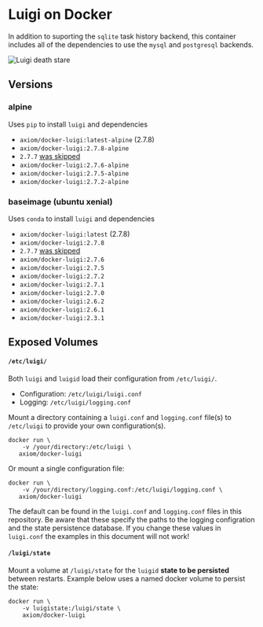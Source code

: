 # Luigi on Docker

In addition to suporting the `sqlite` task history backend, this container includes all of the dependencies to use the `mysql` and `postgresql` backends.

![Luigi death stare](luigi.jpg)

## Versions

### alpine

Uses `pip` to install `luigi` and dependencies

* `axiom/docker-luigi:latest-alpine` (2.7.8)
* `axiom/docker-luigi:2.7.8-alpine`
* `2.7.7` [was skipped](https://github.com/spotify/luigi/releases/tag/2.7.7)
* `axiom/docker-luigi:2.7.6-alpine`
* `axiom/docker-luigi:2.7.5-alpine`
* `axiom/docker-luigi:2.7.2-alpine`

### baseimage (ubuntu xenial)

Uses `conda` to install `luigi` and dependencies

* `axiom/docker-luigi:latest` (2.7.8)
* `axiom/docker-luigi:2.7.8`
* `2.7.7` [was skipped](https://github.com/spotify/luigi/releases/tag/2.7.7)
* `axiom/docker-luigi:2.7.6`
* `axiom/docker-luigi:2.7.5`
* `axiom/docker-luigi:2.7.2`
* `axiom/docker-luigi:2.7.1`
* `axiom/docker-luigi:2.7.0`
* `axiom/docker-luigi:2.6.2`
* `axiom/docker-luigi:2.6.1`
* `axiom/docker-luigi:2.3.1`

## Exposed Volumes

#### `/etc/luigi/`

Both `luigi` and `luigid` load their configuration from `/etc/luigi/`.

* Configuration: `/etc/luigi/luigi.conf`
* Logging: `/etc/luigi/logging.conf`

Mount a directory containing a `luigi.conf` and `logging.conf` file(s) to
`/etc/luigi` to provide your own configuration(s).

```
docker run \
    -v /your/directory:/etc/luigi \
   axiom/docker-luigi
```

Or mount a single configuration file:

```
docker run \
    -v /your/directory/logging.conf:/etc/luigi/logging.conf \
   axiom/docker-luigi
```

The default can be found in the `luigi.conf` and `logging.conf` files in this
repository. Be aware that these specify the paths to the logging configration
and the state persistence database. If you change these values in `luigi.conf`
the examples in this document will not work!


#### `/luigi/state`

Mount a volume at `/luigi/state` for the `luigid` **state to be persisted**
between restarts. Example below uses a named docker volume to persist the state:

```
docker run \
    -v luigistate:/luigi/state \
    axiom/docker-luigi
```
